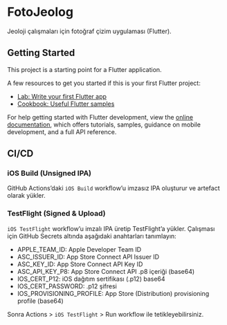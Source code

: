 # FotoJeolog

Jeoloji çalışmaları için fotoğraf çizim uygulaması (Flutter).

## Getting Started

This project is a starting point for a Flutter application.

A few resources to get you started if this is your first Flutter project:

- [Lab: Write your first Flutter app](https://docs.flutter.dev/get-started/codelab)
- [Cookbook: Useful Flutter samples](https://docs.flutter.dev/cookbook)

For help getting started with Flutter development, view the
[online documentation](https://docs.flutter.dev/), which offers tutorials,
samples, guidance on mobile development, and a full API reference.

## CI/CD

### iOS Build (Unsigned IPA)
GitHub Actions’daki `iOS Build` workflow’u imzasız IPA oluşturur ve artefact olarak yükler.

### TestFlight (Signed & Upload)
`iOS TestFlight` workflow’u imzalı IPA üretip TestFlight’a yükler. Çalışması için GitHub Secrets altında aşağıdaki anahtarları tanımlayın:

- APPLE_TEAM_ID: Apple Developer Team ID
- ASC_ISSUER_ID: App Store Connect API Issuer ID
- ASC_KEY_ID: App Store Connect API Key ID
- ASC_API_KEY_P8: App Store Connect API .p8 içeriği (base64)
- IOS_CERT_P12: iOS dağıtım sertifikası (.p12) base64
- IOS_CERT_PASSWORD: .p12 şifresi
- IOS_PROVISIONING_PROFILE: App Store (Distribution) provisioning profile (base64)

Sonra Actions > `iOS TestFlight` > Run workflow ile tetikleyebilirsiniz.
